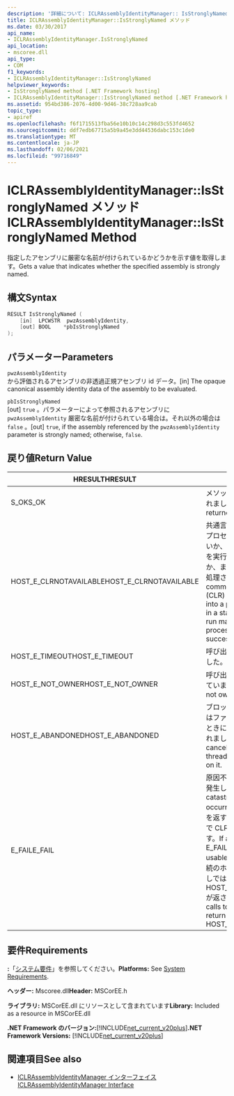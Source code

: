 ```yaml
---
description: '詳細について: ICLRAssemblyIdentityManager:: IsStronglyNamed メソッド'
title: ICLRAssemblyIdentityManager::IsStronglyNamed メソッド
ms.date: 03/30/2017
api_name:
- ICLRAssemblyIdentityManager.IsStronglyNamed
api_location:
- mscoree.dll
api_type:
- COM
f1_keywords:
- ICLRAssemblyIdentityManager::IsStronglyNamed
helpviewer_keywords:
- IsStronglyNamed method [.NET Framework hosting]
- ICLRAssemblyIdentityManager::IsStronglyNamed method [.NET Framework hosting]
ms.assetid: 954bd386-2076-4d00-9d46-38c728aa9cab
topic_type:
- apiref
ms.openlocfilehash: f6f1715513fba56e10b10c14c298d3c553fd4652
ms.sourcegitcommit: ddf7edb67715a5b9a45e3dd44536dabc153c1de0
ms.translationtype: MT
ms.contentlocale: ja-JP
ms.lasthandoff: 02/06/2021
ms.locfileid: "99716849"
---
```

# <a name="iclrassemblyidentitymanagerisstronglynamed-method"></a><span data-ttu-id="9da7c-103">ICLRAssemblyIdentityManager::IsStronglyNamed メソッド</span><span class="sxs-lookup"><span data-stu-id="9da7c-103">ICLRAssemblyIdentityManager::IsStronglyNamed Method</span></span>

<span data-ttu-id="9da7c-104">指定したアセンブリに厳密な名前が付けられているかどうかを示す値を取得します。</span><span class="sxs-lookup"><span data-stu-id="9da7c-104">Gets a value that indicates whether the specified assembly is strongly named.</span></span>  
  
## <a name="syntax"></a><span data-ttu-id="9da7c-105">構文</span><span class="sxs-lookup"><span data-stu-id="9da7c-105">Syntax</span></span>  
  
```cpp  
RESULT IsStronglyNamed (  
    [in]  LPCWSTR  pwzAssemblyIdentity,  
    [out] BOOL    *pbIsStronglyNamed  
);  
```  
  
## <a name="parameters"></a><span data-ttu-id="9da7c-106">パラメーター</span><span class="sxs-lookup"><span data-stu-id="9da7c-106">Parameters</span></span>  

 `pwzAssemblyIdentity`  
 <span data-ttu-id="9da7c-107">から評価されるアセンブリの非透過正規アセンブリ id データ。</span><span class="sxs-lookup"><span data-stu-id="9da7c-107">[in] The opaque canonical assembly identity data of the assembly to be evaluated.</span></span>  
  
 `pbIsStronglyNamed`  
 <span data-ttu-id="9da7c-108">[out] `true` 。パラメーターによって参照されるアセンブリに `pwzAssemblyIdentity` 厳密な名前が付けられている場合は。それ以外の場合は `false` 。</span><span class="sxs-lookup"><span data-stu-id="9da7c-108">[out] `true`, if the assembly referenced by the `pwzAssemblyIdentity` parameter is strongly named; otherwise, `false`.</span></span>  
  
## <a name="return-value"></a><span data-ttu-id="9da7c-109">戻り値</span><span class="sxs-lookup"><span data-stu-id="9da7c-109">Return Value</span></span>  
  
|<span data-ttu-id="9da7c-110">HRESULT</span><span class="sxs-lookup"><span data-stu-id="9da7c-110">HRESULT</span></span>|<span data-ttu-id="9da7c-111">説明</span><span class="sxs-lookup"><span data-stu-id="9da7c-111">Description</span></span>|  
|-------------|-----------------|  
|<span data-ttu-id="9da7c-112">S_OK</span><span class="sxs-lookup"><span data-stu-id="9da7c-112">S_OK</span></span>|<span data-ttu-id="9da7c-113">メソッドから正常に値が返されました。</span><span class="sxs-lookup"><span data-stu-id="9da7c-113">The method returned successfully.</span></span>|  
|<span data-ttu-id="9da7c-114">HOST_E_CLRNOTAVAILABLE</span><span class="sxs-lookup"><span data-stu-id="9da7c-114">HOST_E_CLRNOTAVAILABLE</span></span>|<span data-ttu-id="9da7c-115">共通言語ランタイム (CLR) がプロセスに読み込まれていないか、CLR がマネージコードを実行できない状態であるか、または呼び出しが正常に処理されていません。</span><span class="sxs-lookup"><span data-stu-id="9da7c-115">The common language runtime (CLR) has not been loaded into a process, or the CLR is in a state in which it cannot run managed code or process the call successfully.</span></span>|  
|<span data-ttu-id="9da7c-116">HOST_E_TIMEOUT</span><span class="sxs-lookup"><span data-stu-id="9da7c-116">HOST_E_TIMEOUT</span></span>|<span data-ttu-id="9da7c-117">呼び出しがタイムアウトしました。</span><span class="sxs-lookup"><span data-stu-id="9da7c-117">The call timed out.</span></span>|  
|<span data-ttu-id="9da7c-118">HOST_E_NOT_OWNER</span><span class="sxs-lookup"><span data-stu-id="9da7c-118">HOST_E_NOT_OWNER</span></span>|<span data-ttu-id="9da7c-119">呼び出し元がロックを所有していません。</span><span class="sxs-lookup"><span data-stu-id="9da7c-119">The caller does not own the lock.</span></span>|  
|<span data-ttu-id="9da7c-120">HOST_E_ABANDONED</span><span class="sxs-lookup"><span data-stu-id="9da7c-120">HOST_E_ABANDONED</span></span>|<span data-ttu-id="9da7c-121">ブロックされたスレッドまたはファイバーが待機しているときに、イベントが取り消されました。</span><span class="sxs-lookup"><span data-stu-id="9da7c-121">An event was canceled while a blocked thread or fiber was waiting on it.</span></span>|  
|<span data-ttu-id="9da7c-122">E_FAIL</span><span class="sxs-lookup"><span data-stu-id="9da7c-122">E_FAIL</span></span>|<span data-ttu-id="9da7c-123">原因不明の致命的なエラーが発生しました。</span><span class="sxs-lookup"><span data-stu-id="9da7c-123">An unknown catastrophic failure occurred.</span></span> <span data-ttu-id="9da7c-124">メソッドが E_FAIL を返す場合、そのプロセス内で CLR は使用できなくなります。</span><span class="sxs-lookup"><span data-stu-id="9da7c-124">If a method returns E_FAIL, the CLR is no longer usable within the process.</span></span> <span data-ttu-id="9da7c-125">後続のホストメソッドの呼び出しでは HOST_E_CLRNOTAVAILABLE が返されます。</span><span class="sxs-lookup"><span data-stu-id="9da7c-125">Subsequent calls to hosting methods return HOST_E_CLRNOTAVAILABLE.</span></span>|  
  
## <a name="requirements"></a><span data-ttu-id="9da7c-126">要件</span><span class="sxs-lookup"><span data-stu-id="9da7c-126">Requirements</span></span>  

 <span data-ttu-id="9da7c-127">**:**「[システム要件](../../get-started/system-requirements.md)」を参照してください。</span><span class="sxs-lookup"><span data-stu-id="9da7c-127">**Platforms:** See [System Requirements](../../get-started/system-requirements.md).</span></span>  
  
 <span data-ttu-id="9da7c-128">**ヘッダー:** Mscoree.dll</span><span class="sxs-lookup"><span data-stu-id="9da7c-128">**Header:** MSCorEE.h</span></span>  
  
 <span data-ttu-id="9da7c-129">**ライブラリ:** MSCorEE.dll にリソースとして含まれています</span><span class="sxs-lookup"><span data-stu-id="9da7c-129">**Library:** Included as a resource in MSCorEE.dll</span></span>  
  
 <span data-ttu-id="9da7c-130">**.NET Framework のバージョン:**[!INCLUDE[net_current_v20plus](../../../../includes/net-current-v20plus-md.md)]</span><span class="sxs-lookup"><span data-stu-id="9da7c-130">**.NET Framework Versions:** [!INCLUDE[net_current_v20plus](../../../../includes/net-current-v20plus-md.md)]</span></span>  
  
## <a name="see-also"></a><span data-ttu-id="9da7c-131">関連項目</span><span class="sxs-lookup"><span data-stu-id="9da7c-131">See also</span></span>

- [<span data-ttu-id="9da7c-132">ICLRAssemblyIdentityManager インターフェイス</span><span class="sxs-lookup"><span data-stu-id="9da7c-132">ICLRAssemblyIdentityManager Interface</span></span>](iclrassemblyidentitymanager-interface.md)
